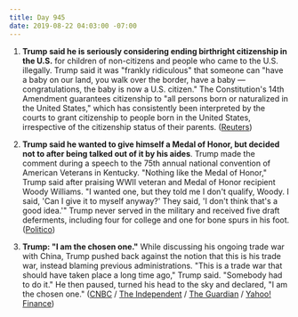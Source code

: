 ```yaml
---
title: Day 945
date: 2019-08-22 04:03:00 -07:00
---
```


1. **Trump said he is seriously considering ending birthright citizenship in the U.S.** for children of non-citizens and people who came to the U.S. illegally. Trump said it was "frankly ridiculous" that someone can "have a baby on our land, you walk over the border, have a baby — congratulations, the baby is now a U.S. citizen." The Constitution's 14th Amendment guarantees citizenship to "all persons born or naturalized in the United States," which has consistently been interpreted by the courts to grant citizenship to people born in the United States, irrespective of the citizenship status of their parents. ([Reuters](https://www.reuters.com/article/us-usa-immigration-trump-idUSKCN1VB21B)) 

2. **Trump said he wanted to give himself a Medal of Honor, but decided not to after being talked out of it by his aides**. Trump made the comment during a speech to the 75th annual national convention of American Veterans in Kentucky. "Nothing like the Medal of Honor," Trump said after praising WWII veteran and Medal of Honor recipient Woody Williams. "I wanted one, but they told me I don't qualify, Woody. I said, 'Can I give it to myself anyway?' They said, 'I don't think that's a good idea.'" Trump never served in the military and received five draft deferments, including four for college and one for bone spurs in his foot. ([Politico](https://www.politico.com/story/2019/08/21/donald-trump-give-himself-medal-of-honor-1470950))

3. **Trump: "I am the chosen one."** While discussing his ongoing trade war with China, Trump pushed back against the notion that this is his trade war, instead blaming previous administrations. "This is a trade war that should have taken place a long time ago," Trump said. "Somebody had to do it." He then paused, turned his head to the sky and declared, "I am the chosen one." ([CNBC](https://www.cnbc.com/2019/08/21/i-am-the-chosen-one-trump-proclaims-as-he-defends-china-trade-war.html) / [The Independent](https://www.independent.co.uk/news/world/americas/us-politics/trump-chosen-one-china-denmark-birthright-citizenship-migrants-a9073976.html) / [The Guardian](https://www.theguardian.com/us-news/video/2019/aug/22/trump-says-he-is-the-chosen-one-to-take-on-china-video) / [Yahoo! Finance](https://finance.yahoo.com/news/trump-says-chosen-one-china-165430430.html))